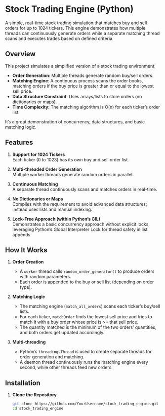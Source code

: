 # Stock Trading Engine (Python)

A simple, real-time stock trading simulation that matches buy and sell orders for up to 1024 tickers. This engine demonstrates how multiple threads can continuously generate orders while a separate matching thread scans and executes trades based on defined criteria.

## Overview
This project simulates a simplified version of a stock trading environment:
- **Order Generation**: Multiple threads generate random buy/sell orders.
- **Matching Engine**: A continuous process scans the order books, matching orders if the buy price is greater than or equal to the lowest sell price.
- **Data Structure Constraint**: Uses arrays/lists to store orders (no dictionaries or maps).
- **Time Complexity**: The matching algorithm is O(n) for each ticker’s order list.

It’s a great demonstration of concurrency, data structures, and basic matching logic.

## Features
1. **Support for 1024 Tickers**  
   Each ticker (0 to 1023) has its own buy and sell order list.

2. **Multi-threaded Order Generation**  
   Multiple worker threads generate random orders in parallel.

3. **Continuous Matching**  
   A separate thread continuously scans and matches orders in real-time.

4. **No Dictionaries or Maps**  
   Complies with the requirement to avoid advanced data structures; instead uses lists and manual indexing.

5. **Lock-Free Approach (within Python’s GIL)**  
   Demonstrates a basic concurrency approach without explicit locks, leveraging Python’s Global Interpreter Lock for thread safety in list appends.

## How It Works
1. **Order Creation**  
   - A `worker` thread calls `random_order_generator()` to produce orders with random parameters.  
   - Each order is appended to the buy or sell list (depending on order type).

2. **Matching Logic**  
   - The matching engine (`match_all_orders`) scans each ticker’s buy/sell lists.  
   - For each ticker, `matchOrder` finds the lowest sell price and tries to match it with a buy order whose price is >= that sell price.  
   - The quantity matched is the minimum of the two orders’ quantities, and both orders get updated accordingly.

3. **Multi-threading**  
   - Python’s `threading.Thread` is used to create separate threads for order generation and matching.  
   - A daemon thread continuously runs the matching engine every second, while other threads feed new orders.

## Installation
1. **Clone the Repository**  
   ```bash
   git clone https://github.com/YourUsername/stock_trading_engine.git
   cd stock_trading_engine
